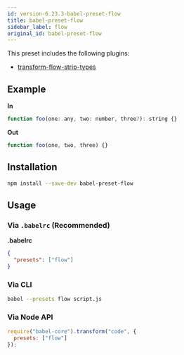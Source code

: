 ```yaml
---
id: version-6.23.3-babel-preset-flow
title: babel-preset-flow
sidebar_label: flow
original_id: babel-preset-flow
---
```


This preset includes the following plugins:

- [transform-flow-strip-types](https://babeljs.io/docs/en/babel-plugin-transform-flow-strip-types/)

## Example

**In**

```javascript
function foo(one: any, two: number, three?): string {}
```

**Out**

```javascript
function foo(one, two, three) {}
```

## Installation

```sh
npm install --save-dev babel-preset-flow
```

## Usage

### Via `.babelrc` (Recommended)

**.babelrc**

```json
{
  "presets": ["flow"]
}
```

### Via CLI

```sh
babel --presets flow script.js
```

### Via Node API

```javascript
require("babel-core").transform("code", {
  presets: ["flow"]
});
```

